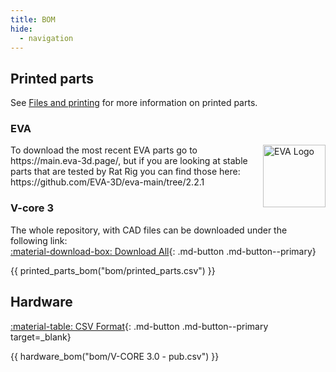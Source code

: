 ```yaml
---
title: BOM
hide:
  - navigation
---
```


## Printed parts

See [Files and printing](/printed_parts) for more information on printed parts.

### EVA

<img align="right" alt="EVA Logo" width="100" src="../assets/eva_logo.png">
To download the most recent EVA parts go to https://main.eva-3d.page/, but if you are looking at stable parts that are tested by Rat Rig you can find those here: https://github.com/EVA-3D/eva-main/tree/2.2.1

### V-core 3

The whole repository, with CAD files can be downloaded under the following link:  
[:material-download-box: Download All](https://github.com/Rat-Rig/V-core-3/archive/main.zip){: .md-button .md-button--primary}

{{ printed_parts_bom("bom/printed_parts.csv") }}

## Hardware

[:material-table: CSV Format](https://github.com/Rat-Rig/V-core-3/blob/main/docs/src/bom/V-CORE%203.0%20-%20pub.csv){: .md-button .md-button--primary target=_blank}

{{ hardware_bom("bom/V-CORE 3.0 - pub.csv") }}
